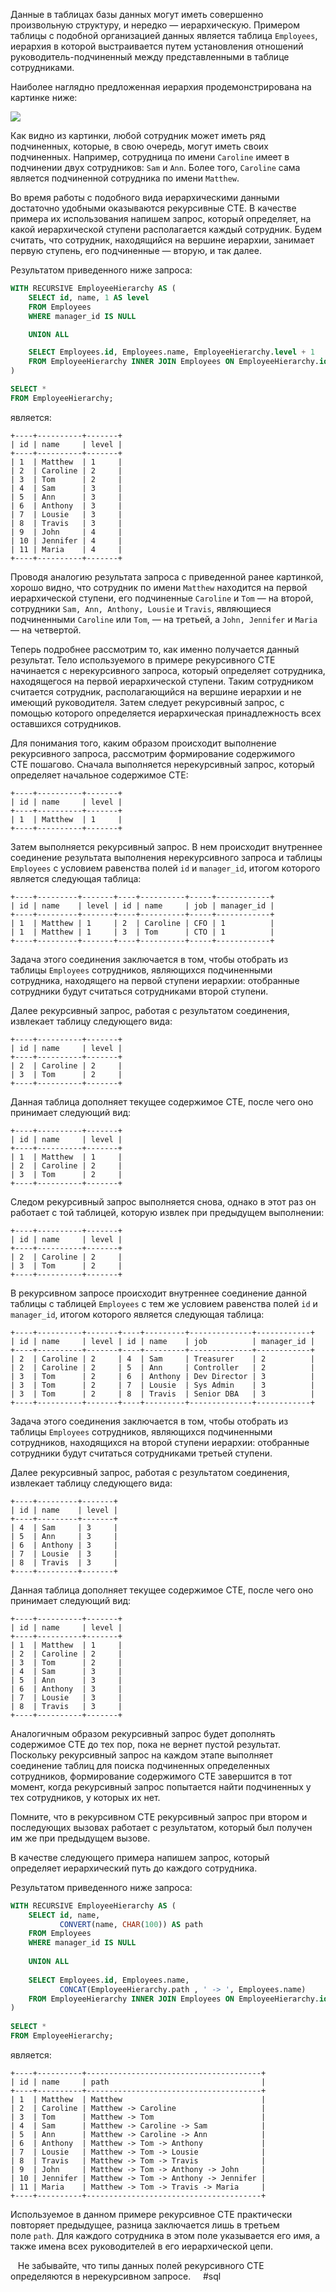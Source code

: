 

Данные в таблицах базы данных могут иметь совершенно произвольную структуру, и нередко — иерархическую. Примером таблицы с подобной организацией данных является таблица `Employees`, иерархия в которой выстраивается путем установления отношений руководитель-подчиненный между представленными в таблице сотрудниками.

Наиболее наглядно предложенная иерархия продемонстрирована на картинке ниже:

![](https://ucarecdn.com/cd3b8383-ea4e-4315-a572-72e3e5952ffc/-/crop/1920x800/0,87/-/preview/)

Как видно из картинки, любой сотрудник может иметь ряд подчиненных, которые, в свою очередь, могут иметь своих подчиненных. Например, сотрудница по имени `Caroline` имеет в подчинении двух сотрудников: `Sam` и `Ann`. Более того, `Caroline` сама является подчиненной сотрудника по имени `Matthew`.

Во время работы с подобного вида иерархическими данными достаточно удобными оказываются рекурсивные CTE. В качестве примера их использования напишем запрос, который определяет, на какой иерархической ступени располагается каждый сотрудник. Будем считать, что сотрудник, находящийся на вершине иерархии, занимает первую ступень, его подчиненные — вторую, и так далее.

Результатом приведенного ниже запроса:

```sql
WITH RECURSIVE EmployeeHierarchy AS (
    SELECT id, name, 1 AS level
    FROM Employees
    WHERE manager_id IS NULL

    UNION ALL

    SELECT Employees.id, Employees.name, EmployeeHierarchy.level + 1
    FROM EmployeeHierarchy INNER JOIN Employees ON EmployeeHierarchy.id = Employees.manager_id
)

SELECT *
FROM EmployeeHierarchy;
```

является:

```no-highlight
+----+----------+-------+
| id | name     | level |
+----+----------+-------+
| 1  | Matthew  | 1     |
| 2  | Caroline | 2     |
| 3  | Tom      | 2     |
| 4  | Sam      | 3     |
| 5  | Ann      | 3     |
| 6  | Anthony  | 3     |
| 7  | Lousie   | 3     |
| 8  | Travis   | 3     |
| 9  | John     | 4     |
| 10 | Jennifer | 4     |
| 11 | Maria    | 4     |
+----+----------+-------+
```

Проводя аналогию результата запроса с приведенной ранее картинкой, хорошо видно, что сотрудник по имени `Matthew` находится на первой иерархической ступени, его подчиненные `Caroline` и `Tom` — на второй, сотрудники `Sam, Ann, Anthony, Lousie` и `Travis`, являющиеся подчиненными `Caroline` или `Tom`, — на третьей, а `John, Jennifer` и `Maria` — на четвертой.

Теперь подробнее рассмотрим то, как именно получается данный результат. Тело используемого в примере рекурсивного CTE начинается с нерекурсивного запроса, который определяет сотрудника, находящегося на первой иерархической ступени. Таким сотрудником считается сотрудник, располагающийся на вершине иерархии и не имеющий руководителя. Затем следует рекурсивный запрос, с помощью которого определяется иерархическая принадлежность всех оставшихся сотрудников.

Для понимания того, каким образом происходит выполнение рекурсивного запроса, рассмотрим формирование содержимого CTE пошагово. Сначала выполняется нерекурсивный запрос, который определяет начальное содержимое CTE:

```no-highlight
+----+----------+-------+
| id | name     | level |
+----+----------+-------+
| 1  | Matthew  | 1     |
+----+----------+-------+
```

Затем выполняется рекурсивный запрос. В нем происходит внутреннее соединение результата выполнения нерекурсивного запроса и таблицы `Employees` с условием равенства полей `id` и `manager_id`, итогом которого является следующая таблица:

```no-highlight
+----+---------+-------+----+----------+-----+------------+
| id | name    | level | id | name     | job | manager_id |
+----+---------+-------+----+----------+-----+------------+
| 1  | Matthew | 1     | 2  | Caroline | CFO | 1          |
| 1  | Matthew | 1     | 3  | Tom      | CTO | 1          |
+----+---------+-------+----+----------+-----+------------+
```

Задача этого соединения заключается в том, чтобы отобрать из таблицы `Employees` сотрудников, являющихся подчиненными сотрудника, находящего на первой ступени иерархии: отобранные сотрудники будут считаться сотрудниками второй ступени.

Далее рекурсивный запрос, работая с результатом соединения, извлекает таблицу следующего вида:

```no-highlight
+----+----------+-------+
| id | name     | level |
+----+----------+-------+
| 2  | Caroline | 2     |
| 3  | Tom      | 2     |
+----+----------+-------+
```

Данная таблица дополняет текущее содержимое CTE, после чего оно принимает следующий вид:

```no-highlight
+----+----------+-------+
| id | name     | level |
+----+----------+-------+
| 1  | Matthew  | 1     |
| 2  | Caroline | 2     |
| 3  | Tom      | 2     |
+----+----------+-------+
```

Следом рекурсивный запрос выполняется снова, однако в этот раз он работает с той таблицей, которую извлек при предыдущем выполнении:

```no-highlight
+----+----------+-------+
| id | name     | level |
+----+----------+-------+
| 2  | Caroline | 2     |
| 3  | Tom      | 2     |
+----+----------+-------+
```

В рекурсивном запросе происходит внутреннее соединение данной таблицы с таблицей `Employees` с тем же условием равенства полей `id` и `manager_id`, итогом которого является следующая таблица:

```no-highlight
+----+----------+-------+----+---------+--------------+------------+
| id | name     | level | id | name    | job          | manager_id |
+----+----------+-------+----+---------+--------------+------------+
| 2  | Caroline | 2     | 4  | Sam     | Treasurer    | 2          |
| 2  | Caroline | 2     | 5  | Ann     | Controller   | 2          |
| 3  | Tom      | 2     | 6  | Anthony | Dev Director | 3          |
| 3  | Tom      | 2     | 7  | Lousie  | Sys Admin    | 3          |
| 3  | Tom      | 2     | 8  | Travis  | Senior DBA   | 3          |
+----+----------+-------+----+---------+--------------+------------+
```

Задача этого соединения заключается в том, чтобы отобрать из таблицы `Employees` сотрудников, являющихся подчиненными сотрудников, находящихся на второй ступени иерархии: отобранные сотрудники будут считаться сотрудниками третьей ступени.

Далее рекурсивный запрос, работая с результатом соединения, извлекает таблицу следующего вида:

```no-highlight
+----+---------+-------+
| id | name    | level |
+----+---------+-------+
| 4  | Sam     | 3     |
| 5  | Ann     | 3     |
| 6  | Anthony | 3     |
| 7  | Lousie  | 3     |
| 8  | Travis  | 3     |
+----+---------+-------+
```

Данная таблица дополняет текущее содержимое CTE, после чего оно принимает следующий вид:

```no-highlight
+----+----------+-------+
| id | name     | level |
+----+----------+-------+
| 1  | Matthew  | 1     |
| 2  | Caroline | 2     |
| 3  | Tom      | 2     |
| 4  | Sam      | 3     |
| 5  | Ann      | 3     |
| 6  | Anthony  | 3     |
| 7  | Lousie   | 3     |
| 8  | Travis   | 3     |
+----+----------+-------+
```

Аналогичным образом рекурсивный запрос будет дополнять содержимое CTE до тех пор, пока не вернет пустой результат. Поскольку рекурсивный запрос на каждом этапе выполняет соединение таблиц для поиска подчиненных определенных сотрудников, формирование содержимого CTE завершится в тот момент, когда рекурсивный запрос попытается найти подчиненных у тех сотрудников, у которых их нет.

Помните, что в рекурсивном CTE рекурсивный запрос при втором и последующих вызовах работает с результатом, который был получен им же при предыдущем вызове.

В качестве следующего примера напишем запрос, который определяет иерархический путь до каждого сотрудника.

Результатом приведенного ниже запроса:

```sql
WITH RECURSIVE EmployeeHierarchy AS (
    SELECT id, name,
           CONVERT(name, CHAR(100)) AS path
    FROM Employees
    WHERE manager_id IS NULL
    
    UNION ALL
    
    SELECT Employees.id, Employees.name,
           CONCAT(EmployeeHierarchy.path , ' -> ', Employees.name)
    FROM EmployeeHierarchy INNER JOIN Employees ON EmployeeHierarchy.id = Employees.manager_id
)
    
SELECT *
FROM EmployeeHierarchy;
```

является:

```no-highlight
+----+----------+---------------------------------------+
| id | name     | path                                  |
+----+----------+---------------------------------------+
| 1  | Matthew  | Matthew                               |
| 2  | Caroline | Matthew -> Caroline                   |
| 3  | Tom      | Matthew -> Tom                        |
| 4  | Sam      | Matthew -> Caroline -> Sam            |
| 5  | Ann      | Matthew -> Caroline -> Ann            |
| 6  | Anthony  | Matthew -> Tom -> Anthony             |
| 7  | Lousie   | Matthew -> Tom -> Lousie              |
| 8  | Travis   | Matthew -> Tom -> Travis              |
| 9  | John     | Matthew -> Tom -> Anthony -> John     |
| 10 | Jennifer | Matthew -> Tom -> Anthony -> Jennifer |
| 11 | Maria    | Matthew -> Tom -> Travis -> Maria     |
+----+----------+---------------------------------------+
```

Используемое в данном примере рекурсивное CTE практически повторяет предыдущее, разница заключается лишь в третьем поле `path`. Для каждого сотрудника в этом поле указывается его имя, а также имена всех руководителей в его иерархической цепи.

   Не забывайте, что типы данных полей рекурсивного CTE определяются в нерекурсивном запросе.
   
#sql